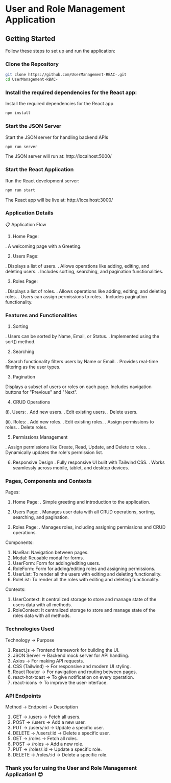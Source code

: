 # User and Role Management Application

## Getting Started

Follow these steps to set up and run the application:

### Clone the Repository

```bash
git clone https://github.com/UserManagement-RBAC-.git
cd UserManagement-RBAC-
```

### Install the required dependencies for the React app:

Install the required dependencies for the React app

```bash
npm install
```

### Start the JSON Server

Start the JSON server for handling backend APIs

```bash
npm run server
```
The JSON server will run at: http://localhost:5000/

### Start the React Application

Run the React development server:

```bash
npm run start
```
The React app will be live at: http://localhost:3000/

### Application Details

📋 Application Flow

1. Home Page:

. A welcoming page with a Greeting.

2. Users Page:

. Displays a list of users.
. Allows operations like adding, editing, and deleting users.
. Includes sorting, searching, and pagination functionalities.

3. Roles Page:

. Displays a list of roles.
. Allows operations like adding, editing, and deleting roles.
. Users can assign permissions to roles.
. Includes pagination functionality.

### Features and Functionalities

1. Sorting

. Users can be sorted by Name, Email, or Status.
. Implemented using the sort() method.

2. Searching
   
. Search functionality filters users by Name or Email.
. Provides real-time filtering as the user types.

3. Pagination

Displays a subset of users or roles on each page.
Includes navigation buttons for "Previous" and "Next".

4. CRUD Operations

(i). Users:
. Add new users.
. Edit existing users.
. Delete users.

(ii). Roles:
. Add new roles.
. Edit existing roles.
. Assign permissions to roles.
. Delete roles.

5. Permissions Management
   
. Assign permissions like Create, Read, Update, and Delete to roles.
. Dynamically updates the role's permission list.

6. Responsive Design
. Fully responsive UI built with Tailwind CSS.
. Works seamlessly across mobile, tablet, and desktop devices.

### Pages, Components and Contexts

Pages:

1. Home Page: 
. Simple greeting and introduction to the application.

2. Users Page:
. Manages user data with all CRUD operations, sorting, searching, and pagination.

3. Roles Page:
. Manages roles, including assigning permissions and CRUD operations.

Components:

1. NavBar: Navigation between pages.
2. Modal: Reusable modal for forms.
3. UserForm: Form for adding/editing users.
4. RoleForm: Form for adding/editing roles and assigning permissions.
5. UserList: To render all the users with editing and deleting functionality.
6. RoleList: To render all the roles with editing and deleting functionality.

Contexts: 

1. UserContext: It centralized storage to store and manage state of the users data with all methods.
2. RoleContext: It centralized storage to store and manage state of the roles data with all methods.

### Technologies Used

Technology ->	Purpose
1. React.js ->	Frontend framework for building the UI.
2. JSON Server ->	Backend mock server for API handling.
3. Axios -> For making API requests.
4. CSS (Tailwind) ->	For responsive and modern UI styling.
5. React Router ->	For navigation and routing between pages.
6. react-hot-toast -> To give notification on every operation.
7. react-icons -> To improve the user-interface.

### API Endpoints
Method ->	Endpoint ->	Description
1. GET -> /users ->	Fetch all users.
2. POST ->	/users ->	Add a new user.
3. PUT ->	/users/:id ->	Update a specific user.
4. DELETE ->	/users/:id ->	Delete a specific user.
5. GET ->	/roles ->	Fetch all roles.
6. POST ->	/roles ->	Add a new role.
7. PUT ->	/roles/:id ->	Update a specific role.
8. DELETE ->	/roles/:id ->	Delete a specific role.

### Thank you for using the User and Role Management Application! 😊
